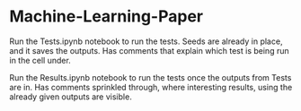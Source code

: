 # Machine-Learning-Paper

Run the Tests.ipynb notebook to run the tests. Seeds are already in place, and it saves the outputs.
Has comments that explain which test is being run in the cell under.

Run the Results.ipynb notebook to run the tests once the outputs from Tests are in.
Has comments sprinkled through, where interesting results, using the already given outputs are visible.
